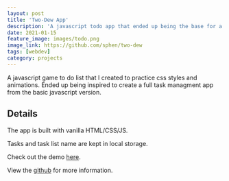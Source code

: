 ```yaml
---
layout: post
title: 'Two-Dew App'
description: 'A javascript todo app that ended up being the base for a full react task management app.'
date: 2021-01-15
feature_image: images/todo.png
image_link: https://github.com/sphen/two-dew
tags: [webdev]
category: projects
---
```


A javascript game to do list that I created to practice css styles and animations. Ended up being inspired to create a full task managment app from the basic javascript version.

## Details

The app is built with vanilla HTML/CSS/JS.

Tasks and task list name are kept in local storage.

Check out the demo [here](https://sphen.net/two-dew/).

View the [github](https://github.com/sphen/two-dew) for more information.
